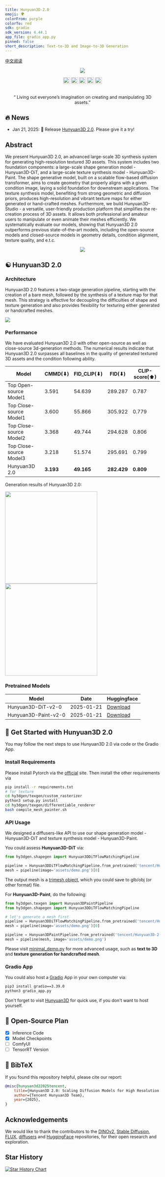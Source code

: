 ```yaml
---
title: Hunyuan3D-2.0
emoji: 🌍
colorFrom: purple
colorTo: red
sdk: gradio
sdk_version: 4.44.1
app_file: gradio_app.py
pinned: false
short_description: Text-to-3D and Image-to-3D Generation
---
```


[中文阅读](README_zh_cn.md)

<p align="center">
  <img src="./assets/images/teaser.jpg">


</p>

<div align="center">
  <a href=https://3d.hunyuan.tencent.com target="_blank"><img src=https://img.shields.io/badge/Hunyuan3D-black.svg?logo=homepage height=22px></a>
  <a href=https://huggingface.co/spaces/tencent/Hunyuan3D-2  target="_blank"><img src=https://img.shields.io/badge/%F0%9F%A4%97%20Demo-276cb4.svg height=22px></a>
  <a href=https://huggingface.co/tencent/Hunyuan3D-2 target="_blank"><img src=https://img.shields.io/badge/%F0%9F%A4%97%20Models-d96902.svg height=22px></a>
  <a href=https://3d-models.hunyuan.tencent.com/ target="_blank"><img src= https://img.shields.io/badge/Page-bb8a2e.svg?logo=github height=22px></a>
<a href=https://discord.gg/GuaWYwzKbX target="_blank"><img src= https://img.shields.io/badge/Page-white.svg?logo=discord height=22px></a>
</div>


[//]: # (  <a href=# target="_blank"><img src=https://img.shields.io/badge/Report-b5212f.svg?logo=arxiv height=22px></a>)

[//]: # (  <a href=# target="_blank"><img src= https://img.shields.io/badge/Colab-8f2628.svg?logo=googlecolab height=22px></a>)

[//]: # (  <a href="#"><img alt="PyPI - Downloads" src="https://img.shields.io/pypi/v/mulankit?logo=pypi"  height=22px></a>)

<br>
<p align="center">
“ Living out everyone’s imagination on creating and manipulating 3D assets.”
</p>

## 🔥 News

- Jan 21, 2025: 💬 Release [Hunyuan3D 2.0](https://huggingface.co/spaces/tencent/Hunyuan3D-2). Please give it a try!

## **Abstract**

We present Hunyuan3D 2.0, an advanced large-scale 3D synthesis system for generating high-resolution textured 3D assets.
This system includes two foundation components: a large-scale shape generation model - Hunyuan3D-DiT, and a large-scale
texture synthesis model - Hunyuan3D-Paint.
The shape generative model, built on a scalable flow-based diffusion transformer, aims to create geometry that properly
aligns with a given condition image, laying a solid foundation for downstream applications.
The texture synthesis model, benefiting from strong geometric and diffusion priors, produces high-resolution and vibrant
texture maps for either generated or hand-crafted meshes.
Furthermore, we build Hunyuan3D-Studio - a versatile, user-friendly production platform that simplifies the re-creation
process of 3D assets. It allows both professional and amateur users to manipulate or even animate their meshes
efficiently.
We systematically evaluate our models, showing that Hunyuan3D 2.0 outperforms previous state-of-the-art models,
including the open-source models and closed-source models in geometry details, condition alignment, texture quality, and
e.t.c.



<p align="center">
  <img src="assets/images/system.jpg">
</p>

## ☯️ **Hunyuan3D 2.0**

### Architecture

Hunyuan3D 2.0 features a two-stage generation pipeline, starting with the creation of a bare mesh, followed by the
synthesis of a texture map for that mesh. This strategy is effective for decoupling the difficulties of shape and
texture generation and also provides flexibility for texturing either generated or handcrafted meshes.

<p align="left">
  <img src="assets/images/arch.jpg">
</p>

### Performance

We have evaluated Hunyuan3D 2.0 with other open-source as well as close-source 3d-generation methods.
The numerical results indicate that Hunyuan3D 2.0 surpasses all baselines in the quality of generated textured 3D assets
and the condition following ability.

| Model                   | CMMD(⬇)   | FID_CLIP(⬇) | FID(⬇)      | CLIP-score(⬆) |
|-------------------------|-----------|-------------|-------------|---------------|
| Top Open-source Model1  | 3.591     | 54.639      | 289.287     | 0.787         |
| Top Close-source Model1 | 3.600     | 55.866      | 305.922     | 0.779         |
| Top Close-source Model2 | 3.368     | 49.744      | 294.628     | 0.806         |
| Top Close-source Model3 | 3.218     | 51.574      | 295.691     | 0.799         |
| Hunyuan3D 2.0           | **3.193** | **49.165**  | **282.429** | **0.809**     |

Generation results of Hunyuan3D 2.0:
<p align="left">
  <img src="assets/images/e2e-1.gif"  height=300>
  <img src="assets/images/e2e-2.gif"  height=300>
</p>

### Pretrained Models

| Model                | Date       | Huggingface                                            |
|----------------------|------------|--------------------------------------------------------| 
| Hunyuan3D-DiT-v2-0   | 2025-01-21 | [Download](https://huggingface.co/tencent/Hunyuan3D-2) |
| Hunyuan3D-Paint-v2-0 | 2025-01-21 | [Download](https://huggingface.co/tencent/Hunyuan3D-2) |

## 🤗 Get Started with Hunyuan3D 2.0

You may follow the next steps to use Hunyuan3D 2.0 via code or the Gradio App.

### Install Requirements

Please install Pytorch via the [official](https://pytorch.org/) site. Then install the other requirements via

```bash
pip install -r requirements.txt
# for texture
cd hy3dgen/texgen/custom_rasterizer
python3 setup.py install
cd hy3dgen/texgen/differentiable_renderer
bash compile_mesh_painter.sh
```

### API Usage

We designed a diffusers-like API to use our shape generation model - Hunyuan3D-DiT and texture synthesis model -
Hunyuan3D-Paint.

You could assess **Hunyuan3D-DiT** via:

```python
from hy3dgen.shapegen import Hunyuan3DDiTFlowMatchingPipeline

pipeline = Hunyuan3DDiTFlowMatchingPipeline.from_pretrained('tencent/Hunyuan3D-2')
mesh = pipeline(image='assets/demo.png')[0]
```

The output mesh is a [trimesh object](https://trimesh.org/trimesh.html), which you could save to glb/obj (or other
format) file.

For **Hunyuan3D-Paint**, do the following:

```python
from hy3dgen.texgen import Hunyuan3DPaintPipeline
from hy3dgen.shapegen import Hunyuan3DDiTFlowMatchingPipeline

# let's generate a mesh first
pipeline = Hunyuan3DDiTFlowMatchingPipeline.from_pretrained('tencent/Hunyuan3D-2')
mesh = pipeline(image='assets/demo.png')[0]

pipeline = Hunyuan3DPaintPipeline.from_pretrained('tencent/Hunyuan3D-2')
mesh = pipeline(mesh, image='assets/demo.png')
```

Please visit [minimal_demo.py](minimal_demo.py) for more advanced usage, such as **text to 3D** and **texture generation
for handcrafted mesh**.

### Gradio App

You could also host a [Gradio](https://www.gradio.app/) App in your own computer via:

```bash
pip3 install gradio==3.39.0
python3 gradio_app.py
```

Don't forget to visit [Hunyuan3D](https://3d.hunyuan.tencent.com) for quick use, if you don't want to host yourself.

## 📑 Open-Source Plan

- [x] Inference Code
- [x] Model Checkpoints
- [ ] ComfyUI
- [ ] TensorRT Version

## 🔗 BibTeX

If you found this repository helpful, please cite our report:

```bibtex
@misc{hunyuan3d22025tencent,
    title={Hunyuan3D 2.0: Scaling Diffusion Models for High Resolution Textured 3D Assets Generation},
    author={Tencent Hunyuan3D Team},
    year={2025},
}
```

## Acknowledgements

We would like to thank the contributors to
the [DINOv2](https://github.com/facebookresearch/dinov2), [Stable Diffusion](https://github.com/Stability-AI/stablediffusion), [FLUX](https://github.com/black-forest-labs/flux), [diffusers](https://github.com/huggingface/diffusers)
and [HuggingFace](https://huggingface.co) repositories, for their open research and exploration.

## Star History

<a href="https://star-history.com/#Tencent/Hunyuan3D-2&Date">
 <picture>
   <source media="(prefers-color-scheme: dark)" srcset="https://api.star-history.com/svg?repos=Tencent/Hunyuan3D-2&type=Date&theme=dark" />
   <source media="(prefers-color-scheme: light)" srcset="https://api.star-history.com/svg?repos=Tencent/Hunyuan3D-2&type=Date" />
   <img alt="Star History Chart" src="https://api.star-history.com/svg?repos=Tencent/Hunyuan3D-2&type=Date" />
 </picture>
</a>
